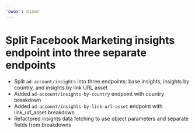 ```yaml
---
'owox': minor
---
```


# Split Facebook Marketing insights endpoint into three separate endpoints

- Split `ad-account/insights` into three endpoints: base insights, insights by country, and insights by link URL asset
- Added `ad-account/insights-by-country` endpoint with country breakdown
- Added `ad-account/insights-by-link-url-asset` endpoint with link_url_asset breakdown
- Refactored insights data fetching to use object parameters and separate fields from breakdowns

